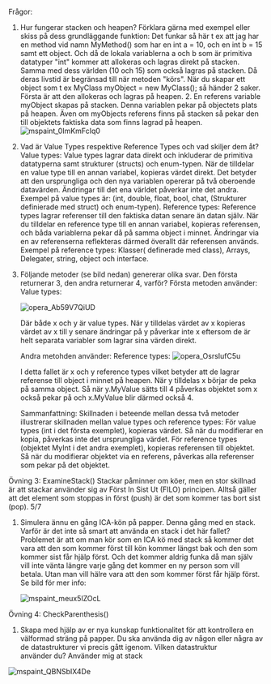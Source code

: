 Frågor:

1. Hur fungerar stacken och heapen? Förklara gärna med exempel eller skiss på dess grundläggande funktion:
   Det funkar så här t ex att jag har en method vid namn MyMethod() som har en int a = 10, och en int b = 15
   samt ett object. Och då de lokala variablerna a och b som är primitiva datatyper "int" kommer att allokeras och lagras direkt på stacken. Samma med dess världen (10 och 15) som också lagras på stacken.
   Då deras livstid är begränsad till när metoden "körs".
   När du skapar ett object som t ex MyClass myObject = new MyClass(); så händer 2 saker. Första är att den allokeras och lagras på heapen. 2. En referens variable myObject skapas på stacken. Denna variablen pekar på objectets plats på heapen.
   Även om myObjects referens finns på stacken så pekar den till objektets faktiska data som finns lagrad på heapen.
   ![mspaint_0ImKmFcIq0](https://github.com/FelixEdenborgh/Ovning4_SkalProj-master/assets/31070311/a7c465b0-af46-41e3-9bff-419f09106edc)



3. Vad är Value Types respektive Reference Types och vad skiljer dem åt?
   Value types: Value types lagrar data direkt och inkluderar de primitiva datatyperna samt strukturer (structs) och enum-typen.
   När de tilldelar en value type till en annan variabel, kopieras värdet direkt. Det betyder att den ursprungliga och den nya variablen opererar på två oberoende datavärden.
   Ändringar till det ena världet påverkar inte det andra. Exempel på value types är: (int, double, float, bool, chat, (Strukturer definierade med struct) och enum-typen).
   Reference types: Reference types lagrar referenser till den faktiska datan senare än datan själv. När du tilldelar en reference type till en annan variabel, kopieras referensen, och båda variablerna pekar då på samma object i minnet.
   Ändringar via en av referenserna reflekteras därmed överallt där referensen används.
   Exempel på reference types: Klasser( definerade med class), Arrays, Delegater, string, object och interface.


4. Följande metoder (se bild nedan) genererar olika svar. Den första returnerar 3, den andra returnerar 4, varför?
   Första metoden använder: Value types:
   
   ![opera_Ab59V7QiUD](https://github.com/FelixEdenborgh/Ovning4_SkalProj-master/assets/31070311/e1034d05-b12e-44ab-98ff-57a992b08bfc)


   Där både x och y är value types. När y tilldelas värdet av x kopieras värdet av x till y senare ändringar på y påverkar inte x eftersom de är helt separata variabler som lagrar sina värden direkt.

   Andra metohden använder: Reference types:
   ![opera_OsrsIufC5u](https://github.com/FelixEdenborgh/Ovning4_SkalProj-master/assets/31070311/f766eb91-b90b-4312-89df-9cd54ce753ad)


   I detta fallet är x och y reference types vilket betyder att de lagrar referense till object i minnet på heapen.
   När y tilldelas x börjar de peka på samma object. Så när y.MyValue sätts till 4 påverkas objektet som x också pekar på och x.MyValue blir därmed också 4.

   Sammanfattning:
   Skillnaden i beteende mellan dessa två metoder illustrerar skillnaden mellan value types och reference types:
   För value types (int i det första exemplet), kopieras värdet. Så när du modifierar en kopia, påverkas inte det ursprungliga värdet.
   För reference types (objektet MyInt i det andra exemplet), kopieras referensen till objektet. Så när du modifierar objektet via en referens, påverkas alla referenser som pekar på det objektet.





Övning 3: ExamineStack()
   Stackar påminner om köer, men en stor skillnad är att stackar använder sig av Först In Sist Ut (FILO) principen. Alltså gäller att det element som stoppas in först (push) är det som kommer tas bort sist (pop).
   5/7
   1. Simulera ännu en gång ICA-kön på papper. Denna gång med en stack. Varför är det inte så smart att använda en stack i det här fallet?
      Problemet är att om man kör som en ICA kö med stack så kommer det vara att den som kommer först till kön kommer längst bak och den som kommer sist
      får hjälp först.
      Och det kommer aldrig funka då man själv vill inte vänta längre varje gång det kommer en ny person som vill betala.
      Utan man vill hälre vara att den som kommer först får hjälp först.
      Se bild för mer info:
      
      ![mspaint_meux5IZOcL](https://github.com/FelixEdenborgh/Ovning4_SkalProj-master/assets/31070311/68d91aff-8f3f-473b-90da-e64097b53068)



Övning 4: CheckParenthesis()
   1. Skapa med hjälp av er nya kunskap funktionalitet för att kontrollera en välformad sträng på papper. Du ska använda dig av någon eller några av de datastrukturer vi precis gått igenom. Vilken datastruktur       
   använder du?
   Använder mig at stack

![mspaint_QBNSbIX4De](https://github.com/FelixEdenborgh/Ovning4_SkalProj-master/assets/31070311/38b4294f-f4ce-46d4-b257-c4c3ad47074c)

   
